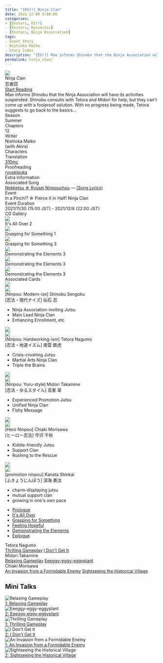 ```yaml
---
title: "[ES!!] Ninja Clan"
date: 2021-12-08 9:00:00
categories:
- [Enstars, ES!!]
- [Enstars, Ryuseitai]
- [Enstars, Ninja Association]
tags:
- Event Story
- Nishioka Maiko
- Story Index
description: "[ES!!] Mao informs Shinobu that the Ninja Association will have its activities suspended. Shinobu consults with Tetora and Midori for help, but they can't come up with a foolproof solution…"
permalink: ninja_clan/
---
```

<div class="preview-wrapper reverse" style="--storyColor:#5ac189;--storyColor-rgb:90,193,137;--storyColor-h:147.4;--storyColor-s:45.4%;--storyColor-l:55.5%;">
    <div class="grid-wrapper">
        <div class="preview-background" style="background-image: url('/img/es/eventstory/ninjaclan/shinobubcgframe.jpg')"></div>
        <div class="preview-box">
            <div class="title-area">
                <div class="title-area__title">Ninja Clan</div>
                <div class="title-area__subtitle">忍者団</div>
                <div class="title-area__start"><a href="ninja_clan/prologue">Start Reading</a></div>
            </div>
            <div class="info-area">
                <div class="synopsis">
                    Mao informs Shinobu that the Ninja Association will have its activities suspended. Shinobu consults with Tetora and Midori for help, but they can't come up with a foolproof solution. With no progress being made, Tetora suggests to go back to the basics…
                </div>
                <div class="info">
                    <div class="info-item season">
                        <div class="label">
                            Season
                        </div>
                        <div class="value">
                            Summer
                        </div>
                    </div>
                    <div class="info-item chapters">
                        <div class="label">
                            Chapters
                        </div>
                        <div class="value">
                            12
                        </div>
                    </div>
                    <div class="info-item writer">
                        <div class="label">
                            Writer
                        </div>
                        <div class="value">
                            Nishioka Maiko<br>(with Akira)
                        </div>
                    </div>
                    <div class="info-item characters">
                        <div class="label">
                            Characters
                        </div>
                        <div class="value">
                        <a href="/categories/Enstars/Shinobu" character="Shinobu"></a>
                        <a href="/categories/Enstars/Tetora" character="Tetora"></a>
                        <a href="/categories/Enstars/Midori" character="Midori"></a>
                        <a href="/categories/Enstars/Chiaki" character="Chiaki"></a>
                        <a href="/categories/Enstars/Kanata" character="Kanata"></a>
                        <a href="/categories/Enstars/Mao" character="Mao"></a>
                        <a href="/categories/Enstars/Mayoi" character="Mayoi"></a>
                        </div>
                    </div>
                    <div class="info-item tl">
                        <div class="label">
                            Translation
                        </div>
                        <div class="value">
                            <a href="/about">310mc</a>
                        </div>
                    </div>
                    <div class="info-item pr">
                        <div class="label">
                            Proofreading
                        </div>
                        <div class="value">
                            <a href="https://ryuseipuka.notion.site/proofed-by-ryuseipuka-020757643ea94baabea5e7d21f325a8b" target="_blank">ryuseipuka</a>
                        </div>
                    </div>
                </div>
            </div>
        </div>
    </div>
</div>

<!-- more -->

<style>
    .preview-wrapper {
        display: none;
    }
    @media (max-width: 567px) {
        .post-block {
            padding: 5px 10px 8px !important;
        }
    }
</style>
<div class="story-wrapper" style="--storyColor:#5ac189;--storyColor-rgb:90,193,137;--storyColor-h:147.4;--storyColor-s:45.4%;--storyColor-l:55.5%;">
    <div class="grid-wrapper">
        <div class="story-background" style="background: top/cover url(/img/es/eventstory/ninjaclan/shinobuorigcg.jpg)"></div>
        <div class="story-box">
            <div class="story-cover">
                <div><img src="/img/es/eventstory/ninjaclan/shinobubcgframe.jpg"></div>
            </div>
            <div class="title-area">
                <div class="title-area__title">Ninja Clan</div>
                <div class="title-area__subtitle">忍者団</div>
                <div class="title-area__start"><a href="prologue">Start Reading</a></div>
            </div>
            <div class="info-area">
                <div class="synopsis">
                    Mao informs Shinobu that the Ninja Association will have its activities suspended. Shinobu consults with Tetora and Midori for help, but they can't come up with a foolproof solution. With no progress being made, Tetora suggests to go back to the basics…
                </div>
                <div class="info">
                    <div class="info-item season">
                        <div class="label">
                            Season
                        </div>
                        <div class="value">
                            Summer
                        </div>
                    </div>
                    <div class="info-item chapters">
                        <div class="label">
                            Chapters
                        </div>
                        <div class="value">
                            12
                        </div>
                    </div>
                    <div class="info-item writer">
                        <div class="label">
                            Writer
                        </div>
                        <div class="value">
                            Nishioka Maiko<br>(with Akira)
                        </div>
                    </div>
                    <div class="info-item characters">
                        <div class="label">
                            Characters
                        </div>
                        <div class="value">
                        <a href="/categories/Enstars/Shinobu" character="Shinobu"></a>
                        <a href="/categories/Enstars/Tetora" character="Tetora"></a>
                        <a href="/categories/Enstars/Midori" character="Midori"></a>
                        <a href="/categories/Enstars/Chiaki" character="Chiaki"></a>
                        <a href="/categories/Enstars/Kanata" character="Kanata"></a>
                        <a href="/categories/Enstars/Mao" character="Mao"></a>
                        <a href="/categories/Enstars/Mayoi" character="Mayoi"></a>
                        </div>
                    </div>
                    <div class="info-item tl">
                        <div class="label">
                            Translation
                        </div>
                        <div class="value">
                            <a href="/about">310mc</a>
                        </div>
                    </div>
                    <div class="info-item pr">
                        <div class="label">
                            Proofreading
                        </div>
                        <div class="value">
                            <a href="https://ryuseipuka.notion.site/proofed-by-ryuseipuka-020757643ea94baabea5e7d21f325a8b" target="_blank">ryuseipuka</a>
                        </div>
                    </div>
                </div>
                <div class="extra-area">
                    <div class="tab-header">
                        <div class="tab-header__name">Extra Information</div>
                    </div>
                    <div class="tab-content">
                      <div class="tab-item">
                            <div class="label">
                                Associated Song
                            </div>
                            <div class="value">
                                <a href="https://www.youtube.com/watch?v=WR3I0YhUsLU">Nekketsu ☆ Ryusei Ninpouchou</a> — <a href="/nekketsu_ryusei_ninpouchou">(Song Lyrics)</a>
                            </div>
                        </div>
                        <div class="tab-item">
                            <div class="label">
                                Event
                            </div>
                            <div class="value">
                                In a Pinch!? ☆ Pierce It In Half! Ninja Clan
                            </div>
                        </div>
                        <div class="tab-item">
                            <div class="label">
                                Event Duration
                            </div>
                            <div class="value">
                                2021/11/30 (15:00 JST) - 2021/12/8 (22:00 JST)
                            </div>
                        </div>
                    </div>
                </div>
                <div class="cg-gallery">
                    <div class="tab-header">
                        <div class="tab-header__name">CG Gallery</div>
                    </div>
                    <div class="tab-content">
                        <div class="gallery">
                            <div class="gallery-item">
                                <div class="image">
                                    <img src="/img/es/eventstory/ninjaclan/shinobuorigcg.jpg">
                                </div>
                                <div class="caption">
                                    It's All Over 2
                                </div>
                            </div>
                            <div class="gallery-item">
                                <div class="image">
                                    <img src="/img/es/eventstory/ninjaclan/tetoraorigcg.jpg">
                                </div>
                                <div class="caption">
                                    Grasping for Something 1
                                </div>
                            </div>
                            <div class="gallery-item">
                                <div class="image">
                                    <img src="/img/es/eventstory/ninjaclan/midoriorigcg.jpg">
                                </div>
                                <div class="caption">
                                    Grasping for Something 3
                                </div>
                            </div>
                            <div class="gallery-item">
                                <div class="image">
                                    <img src="/img/es/eventstory/ninjaclan/tetorabcg.jpg">
                                </div>
                                <div class="caption">
                                    Demonstrating the Elements 3
                                </div>
                            </div>
                            <div class="gallery-item">
                                <div class="image">
                                    <img src="/img/es/eventstory/ninjaclan/midoribcg.jpg">
                                </div>
                                <div class="caption">
                                    Demonstrating the Elements 3
                                </div>
                            </div>
                            <div class="gallery-item">
                                <div class="image">
                                    <img src="/img/es/eventstory/ninjaclan/shinobubcg.jpg">
                                </div>
                                <div class="caption">
                                    Demonstrating the Elements 3
                                </div>
                            </div>
                        </div>
                    </div>
                </div>
                <div class="story-cards">
                    <div class="tab-header">
                        <div class="tab-header__name">Associated Cards</div>
                    </div>
                    <div class="tab-content">
                        <div class="cards">
                            <div class="cards-item">
                                <div class="image">
                                    <div class="single unbloomed">
                                        <img src="/img/es/eventstory/ninjaclan/shinobucard.jpg">
                                    </div>
                                    <div class="single bloomed">
                                        <img src="/img/es/eventstory/ninjaclan/shinobubcard.jpg">
                                    </div>
                                    <div class="quotes__wrapper">
                                        <div class="quotes">
                                            <div class="unbloomed"><!--TBA--></div>
                                            <div class="bloomed"><!--TBA--></div>
                                        </div>
                                    </div>
                                </div>
                                <div class="lightbox">
                                    <div class="card__name">[Ninpou: Modern-ize] Shinobu Sengoku</div>
                                    <div class="card__jp">[忍法・現代ナイズ] 仙石 忍</div>
                                    <div class="skills">
                                        <ul>
                                            <li id="center">
                                                <div class="name">Ninja Association-inviting Jutsu<!--同好会勧誘の術--></div>
                                                <div class="desc"></div>
                                            </li>
                                            <li id="live">
                                                <div class="name">Main Lead Ninja Clan<!--主役忍者団--></div>
                                                <div class="desc"></div>
                                            </li>
                                            <li id="lesson">
                                                <div class="name">Enhancing Enrollment, etc<!--入会強化エトセトラ--></div>
                                                <div class="desc"></div>
                                            </li>
                                        </ul>
                                    </div>
                                </div>
                            </div>
                            <div class="cards-item">
                                <div class="image">
                                    <div class="single unbloomed">
                                        <img src="/img/es/eventstory/ninjaclan/tetoracard.jpg">
                                    </div>
                                    <div class="single bloomed">
                                        <img src="/img/es/eventstory/ninjaclan/tetorabcard.jpg">
                                    </div>
                                    <div class="quotes__wrapper">
                                        <div class="quotes">
                                            <div class="unbloomed"><!--TBA--></div>
                                            <div class="bloomed"><!--TBA--></div>
                                        </div>
                                    </div>
                                </div>
                                <div class="lightbox">
                                    <div class="card__name">[Ninpou: Hardworking-ism] Tetora Nagumo</div>
                                    <div class="card__jp">[忍法・地道イズム] 南雲 鉄虎</div>
                                    <div class="skills">
                                        <ul>
                                            <li id="center">
                                                <div class="name">Crisis-crushing Jutsu<!--危機打破の術--></div>
                                                <div class="desc"></div>
                                            </li>
                                            <li id="live">
                                                <div class="name">Martial Arts Ninja Clan<!--体術忍者団--></div>
                                                <div class="desc"></div>
                                            </li>
                                            <li id="lesson">
                                                <div class="name">Triple the Brains<!--三倍ブレーン--></div>
                                                <div class="desc"></div>
                                            </li>
                                        </ul>
                                    </div>
                                </div>
                            </div>
                            <div class="cards-item">
                                <div class="image">
                                    <div class="single unbloomed">
                                        <img src="/img/es/eventstory/ninjaclan/midoricard.jpg">
                                    </div>
                                    <div class="single bloomed">
                                        <img src="/img/es/eventstory/ninjaclan/midoribcard.jpg">
                                    </div>
                                    <div class="quotes__wrapper">
                                        <div class="quotes">
                                            <div class="unbloomed"><!--TBA--></div>
                                            <div class="bloomed"><!--TBA--></div>
                                        </div>
                                    </div>
                                </div>
                                <div class="lightbox">
                                    <div class="card__name">[Ninpou: Yuru-style] Midori Takamine</div>
                                    <div class="card__jp">[忍法・ゆるスタイル] 高峯 翠</div>
                                    <div class="skills">
                                        <ul>
                                            <li id="center">
                                                <div class="name">Experienced Promotion Jutsu<!--布教経験の術--></div>
                                                <div class="desc"></div>
                                            </li>
                                            <li id="live">
                                                <div class="name">Unified Ninja Clan<!--結束忍者団--></div>
                                                <div class="desc"></div>
                                            </li>
                                            <li id="lesson">
                                                <div class="name">Fishy Message<!--怪文メッセージ--></div>
                                                <div class="desc"></div>
                                            </li>
                                        </ul>
                                    </div>
                                </div>
                            </div>
                            <div class="cards-item">
                                <div class="image">
                                    <div class="single unbloomed">
                                        <img src="/img/es/eventstory/ninjaclan/chiakicard.jpg">
                                    </div>
                                    <div class="single bloomed">
                                        <img src="/img/es/eventstory/ninjaclan/chiakibcard.jpg">
                                    </div>
                                    <div class="quotes__wrapper">
                                        <div class="quotes">
                                            <div class="unbloomed"><!--TBA--></div>
                                            <div class="bloomed"><!--TBA--></div>
                                        </div>
                                    </div>
                                </div>
                                <div class="lightbox">
                                    <div class="card__name">[Hero Ninpou] Chiaki Morisawa</div>
                                    <div class="card__jp">[ヒーロー忍法] 守沢 千秋</div>
                                    <div class="skills">
                                        <ul>
                                            <li id="center">
                                                <div class="name">Kiddie-friendly Jutsu<!--ちびっこ向けの術--></div>
                                                <div class="desc"></div>
                                            </li>
                                            <li id="live">
                                                <div class="name">Support Clan<!--サポート団--></div>
                                                <div class="desc"></div>
                                            </li>
                                            <li id="lesson">
                                                <div class="name">Rushing to the Rescue<!--駆けつけヘルプ--></div>
                                                <div class="desc"></div>
                                            </li>
                                        </ul>
                                    </div>
                                </div>
                            </div>
                            <div class="cards-item">
                                <div class="image">
                                    <div class="single unbloomed">
                                        <img src="/img/es/eventstory/ninjaclan/kanatacard.jpg">
                                    </div>
                                    <div class="single bloomed">
                                        <img src="/img/es/eventstory/ninjaclan/kanatabcard.jpg">
                                    </div>
                                    <div class="quotes__wrapper">
                                        <div class="quotes">
                                            <div class="unbloomed"><!--TBA--></div>
                                            <div class="bloomed"><!--TBA--></div>
                                        </div>
                                    </div>
                                </div>
                                <div class="lightbox">
                                    <div class="card__name">[promotion ninpou] Kanata Shinkai</div>
                                    <div class="card__jp">[ふきょうにんぽう] 深海 奏汰</div>
                                    <div class="skills">
                                        <ul>
                                            <li id="center">
                                                <div class="name">charm-displaying jutsu<!--みりょくはっきのじゅつ--></div>
                                                <div class="desc"></div>
                                            </li>
                                            <li id="live">
                                                <div class="name">mutual support clan<!--ささえあい・だん--></div>
                                                <div class="desc"></div>
                                            </li>
                                            <li id="lesson">
                                                <div class="name">growing in one's own pace<!--せいちょうまいぺぇす--></div>
                                                <div class="desc"></div>
                                            </li>
                                        </ul>
                                    </div>
                                </div>
                            </div>
                        </div>
                    </div>
                </div>
            </div>
            <div class="chapter-area">
                <div class="chapters">
                    <ul>
                        <li>
                            <a href="prologue" id="none">Prologue</a>
                        </li>
                        <li>
                            <a href="its_all_over" id="none">It's All Over</a>
                        </li>
                        <li>
                            <a href="grasping_for_something" id="none">Grasping for Something</a>
                        </li>
                        <li>
                            <a href="feeling_hopeful" id="none">Feeling Hopeful</a>
                        </li>
                        <li>
                            <a href="demonstrating_the_elements" id="none">Demonstrating the Elements</a>
                        </li>
                        <li>
                            <a href="epilogue" id="none">Epilogue</a>
                        </li>
                    </ul>
                </div>  
                <div class="mini-talks">
                    <!--<div class="mini-talk">
                        <div class="mt-header">Shinobu Sengoku</div>
                        <div class="mt-content">
                        <div class="item">
                            <a href="NOTRANSLATION" id="none">x</a>
                            <a href="NOTRANSLATION" id="none">x</a>
                            </div>
                        </div>
                    </div>-->
                    <div class="mini-talk">
                        <div class="mt-header">Tetora Nagumo</div>
                        <div class="mt-content">
                            <div class="item">
                            <a href="minitalk/tetora_1" id="none">Thrilling Gameplay</a>
                            <a href="minitalk/tetora_2" id="none">I Don't Get It</a>
                            </div>
                        </div>
                    </div>
                    <div class="mini-talk">
                        <div class="mt-header">Midori Takamine</div>
                        <div class="mt-content">
                            <div class="item">
                            <a href="minitalk/midori_1" id="none">Relaxing Gameplay</a>
                            <a href="minitalk/midori_2" id="none">Eeeggy-eggy-eggyplant</a>                            
                            </div>
                        </div>
                    </div>
                    <div class="mini-talk">
                        <div class="mt-header">Chiaki Morisawa</div>
                        <div class="mt-content">
                            <div class="item">
                            <a href="minitalk/chiaki_1" id="none">An Invasion from a Formidable Enemy</a>
                            <a href="minitalk/chiaki_2" id="none">Sightseeing the Historical Village</a>
                            </div>
                        </div>
                    </div>
                    <!--<div class="mini-talk">
                        <div class="mt-header">Kanata Shinkai</div>
                        <div class="mt-content">
                            <div class="item">
                            <a href="NOTRANSLATION" id="none">x</a>
                            <a href="NOTRANSLATION" id="none">x</a>
                            </div>
                        </div>
                    </div>-->
                </div>            
            </div>
        </div>
    </div>
</div>

## Mini Talks

<div class="stories">
    <div class="story">
        <div class="thumbimage">
            <img
                src="/img/es/eventstory/ninjaclan/midoriframe_300px.jpg"
                alt="Relaxing Gameplay"
            />
        </div>
        <a href="/ninja_clan/minitalk/midori_1" class="storyName" target="_blank">
            <span>1: Relaxing Gameplay</span>
            <span class="read"></span>
        </a>
    </div>
    <div class="story">
        <div class="thumbimage">
            <img
                src="/img/es/eventstory/ninjaclan/midoribcgframe_300px.jpg"
                alt="Eeeggy-eggy-eggyplant"
            />
        </div>
        <a href="/ninja_clan/minitalk/midori_2" class="storyName" target="_blank">
            <span>2: Eeeggy-eggy-eggyplant</span>
            <span class="read"></span>
        </a>
    </div>
    <div class="story">
        <div class="thumbimage">
            <img
                src="/img/es/eventstory/ninjaclan/tetoraframe_300px.jpg"
                alt="Thrilling Gameplay"
            />
        </div>
        <a href="/ninja_clan/minitalk/tetora_1" class="storyName" target="_blank">
            <span>1: Thrilling Gameplay</span>
            <span class="read"></span>
        </a>
    </div>
    <div class="story">
        <div class="thumbimage">
            <img
                src="/img/es/eventstory/ninjaclan/tetorabcgframe_300px.jpg"
                alt="I Don't Get It"
            />
        </div>
        <a href="/ninja_clan/minitalk/tetora_2" class="storyName" target="_blank">
            <span>2: I Don't Get It</span>
            <span class="read"></span>
        </a>
    </div>
    <div class="story">
        <div class="thumbimage">
            <img
                src="/img/es/eventstory/ninjaclan/chiakiframe_300px.jpg"
                alt="An Invasion from a Formidable Enemy"
            />
        </div>
        <a href="/ninja_clan/minitalk/chiaki_1" class="storyName" target="_blank">
            <span>1: An Invasion from a Formidable Enemy</span>
            <span class="read"></span>
        </a>
    </div>
    <div class="story">
        <div class="thumbimage">
            <img
                src="/img/es/eventstory/ninjaclan/chiakibcgframe_300px.jpg"
                alt="Sightseeing the Historical Village"
            />
        </div>
        <a href="/ninja_clan/minitalk/chiaki_2" class="storyName" target="_blank">
            <span>2: Sightseeing the Historical Village</span>
            <span class="read"></span>
        </a>
    </div>
</div>

